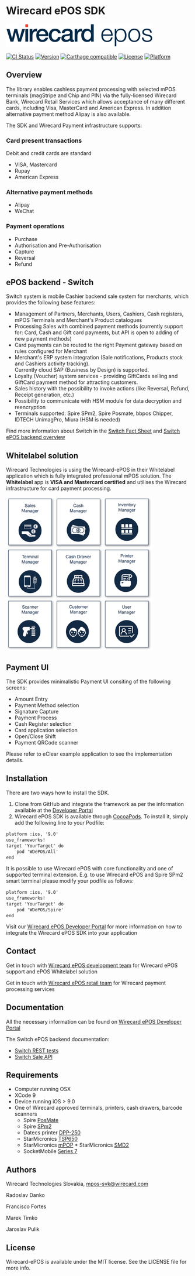 
# Wirecard ePOS SDK

<img src="https://raw.githubusercontent.com/WirecardMobileServices/Wirecard-ePOS-iOS/master/docs/logo.png" alt="Wirecard-ePOS-iOS" width=400 height=64>

[![CI Status](http://img.shields.io/travis/WirecardMobileServices/Wirecard-ePOS-iOS.svg?style=flat)](https://travis-ci.org/WirecardMobileServices/Wirecard-ePOS-iOS)
[![Version](https://img.shields.io/cocoapods/v/WDePOS.svg?style=flat)](http://cocoapods.org/pods/WDePOS)
[![Carthage compatible](https://img.shields.io/badge/Carthage-compatible-4BC51D.svg?style=flat)](https://github.com/Carthage/Carthage)
[![License](https://img.shields.io/cocoapods/l/WDePOS.svg?style=flat)](http://cocoapods.org/pods/WDePOS)
[![Platform](https://img.shields.io/cocoapods/p/WDePOS.svg?style=flat)](http://cocoapods.org/pods/WDePOS)

## Overview
The library enables cashless payment processing with selected mPOS terminals (magStripe and Chip and PIN) via the fully-licensed Wirecard Bank, Wirecard Retail Services which allows acceptance of many different cards, including Visa, MasterCard and American Express. In addition alternative payment method Alipay is also available.

The SDK and Wirecard Payment infrastructure supports:

### Card present transactions
Debit and credit cards are standard 

* VISA, Mastercard
* Rupay
* American Express

### Alternative payment methods

* Alipay
* WeChat

### Payment operations

* Purchase
* Authorisation and Pre-Authorisation
* Capture
* Reversal
* Refund   

## ePOS backend - Switch
Switch system is mobile Cashier backend sale system for merchants, which provides the following base features:

* Management of Partners, Merchants, Users, Cashiers, Cash registers, mPOS Terminals and Merchant's Product catalogues
* Processing Sales with combined payment methods (currently support for: Card, Cash and Gift card payments, but API is open to adding of new payment methods)
* Card payments can be routed to the right Payment gateway based on rules configured for Merchant
* Merchant's ERP system integration (Sale notifications, Products stock and Cashiers activity tracking).  
  Currently cloud SAP (Business by Design) is supported.
* Loyalty (Voucher) system services - providing GiftCards selling and GiftCard payment method for attracting customers.
* Sales history with the possibility to invoke actions (like Reversal, Refund, Receipt generation, etc.)
* Possibility to communicate with HSM module for data decryption and reencryption
* Terminals supported: Spire SPm2, Spire Posmate, bbpos Chipper, IDTECH UnimagPro, Miura (HSM is needed)

Find more information about Switch in the [Switch Fact Sheet](/docs/Fact-Sheet-ePOS.pdf) and [Switch ePOS backend overview](/docs/SWITCH-Overview.pdf)

## Whitelabel solution
Wirecard Technologies is using the Wirecard-ePOS in their Whitelabel application which is fully integrated professional mPOS solution. The **Whitelabel** app is **VISA and Mastercard certified** and utilises the Wirecard infrastructure for card payment processing.

[<img src="https://raw.githubusercontent.com/WirecardMobileServices/Wirecard-ePOS-iOS/master/docs/sdkarchv09.png" alt="Whitelabel architecture" width=400 height=422>](./docs/sdkarchv09.png "Whitelabel Architecture")

## Payment UI
The SDK provides minimalistic Payment UI consiting of the following screens:

- Amount Entry
- Payment Method selection
- Signature Capture
- Payment Process
- Cash Register selection
- Card application selection
- Open/Close Shift
- Payment QRCode scanner

Please refer to eClear example application to see the implementation details.

## Installation

There are two ways how to install the SDK.

1. Clone from GitHub and integrate the framework as per the information available at the [Developer Portal](https://wirecardmobileservices.github.io/Wirecard-ePOS-Developer/int-setup-ios-cocoa/ "Developer Portal")
2. Wirecard ePOS SDK is available through [CocoaPods](http://cocoapods.org). To install
it, simply add the following line to your Podfile:

```
platform :ios, '9.0'
use_frameworks!
target 'YourTarget' do
    pod 'WDePOS/All'
end
```
It is possible to use Wirecard ePOS with core functionality and one of supported terminal extension.
E.g. to use Wirecard ePOS and Spire SPm2 smart terminal please modify your podfile as follows:

```
platform :ios, '9.0'
use_frameworks!
target 'YourTarget' do
    pod 'WDePOS/Spire'
end
```

Visit our [Wirecard ePOS Developer Portal](https://wirecardmobileservices.github.io/Wirecard-ePOS-Developer "Developer Portal") for more information on how to integrate the Wirecard ePOS SDK into your application 

## Contact

Get in touch with [Wirecard ePOS development team](mailto:mpos-svk@wirecard.com "Wirecard-ePOS") for Wirecard ePOS support and ePOS Whitelabel solution

Get in touch with [Wirecard ePOS retail team](mailto:retail.mpos@wirecard.com "mPOS Retails") for Wirecard payment processing services


## Documentation

All the necessary information can be found on [Wirecard ePOS Developer Portal](https://wirecardmobileservices.github.io/Wirecard-ePOS-Developer "Developer Portal")

The Switch ePOS backend documentation:

* [Switch REST tests](https://switch-test.wirecard.com/mswitch-server/swagger/index.html)
* [Switch Sale API](https://switch-test.wirecard.com/mswitch-server/doc/api-doc-sale.html)


## Requirements

* Computer running OSX
* XCode 9
* Device running iOS > 9.0
* One of Wirecard approved terminals, printers, cash drawers, barcode scanners
	* Spire [PosMate](http://www.spirepayments.com/product/posmate/ "PosMate")
	* Spire [SPm2](http://www.spirepayments.com/product/spm2/ "SPm2")
	* Datecs printer [DPP-250](http://www.datecs.bg/en/products/DPP-250/2/175 "DPP-250")
	* StarMicronics [TSP650](http://www.starmicronics.com/pages/TSP650-Series "TSP650")
	* StarMicronics [mPOP](http://www.starmicronics.com/pages/mPOP "mPOP") 	* StarMicronics [SMD2](http://www.starmicronics.com/pages/SMD2-1214 "SMD2")
	* SocketMobile [Series 7](https://www.socketmobile.com/products/series-7/series-7-colorful/overview "Series 7")	
	

## Authors

   Wirecard Technologies Slovakia,  mpos-svk@wirecard.com 
   
   Radoslav Danko
   
   Francisco Fortes
   
   Marek Timko
   
   Jaroslav Pulik

## License

Wirecard-ePOS is available under the MIT license. See the LICENSE file for more info.
